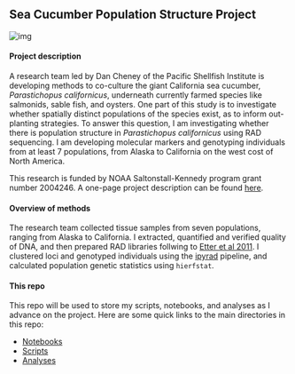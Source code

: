 ## Sea Cucumber Population Structure Project

![img](http://www.metridium.com/monterey/echinoderms/caseacuke.jpg)


#### Project description
A research team led by Dan Cheney of the Pacific Shellfish Institute is developing methods to co-culture the giant California sea cucumber, *Parastichopus californicus*, underneath currently farmed species like salmonids, sable fish, and oysters. One part of this study is to investigate whether spatially distinct populations of the species exist, as to inform out-planting strategies. To answer this question, I am investigating whether there is population structure in *Parastichopus californicus* using RAD sequencing. I am developing molecular markers and genotyping individuals from at least 7 populations, from Alaska to California on the west cost of North America.

This research is funded by NOAA Saltonstall-Kennedy program grant number 2004246. A one-page project description can be found [here](http://www.pacshell.org/pdf/SK%20Sea%20Cuc.pdf).

#### Overview of methods

The research team collected tissue samples from seven populations, ranging from Alaska to California. I extracted, quantified and verified quality of DNA, and then prepared RAD libraries follwing to [Etter et al 2011](https://link.springer.com/protocol/10.1007/978-1-61779-228-1_9). I clustered loci and genotyped individuals using the [ipyrad](http://ipyrad.readthedocs.io/ethos.html) pipeline, and calculated population genetic statistics using ``hierfstat``.

#### This repo

This repo will be used to store my scripts, notebooks, and analyses as I advance on the project. Here are some quick links to the main directories in this repo:

- [Notebooks](https://github.com/nclowell/SeaCukes/tree/master/Notebooks)
- [Scripts](https://github.com/nclowell/SeaCukes/tree/master/Scripts)
- [Analyses](https://github.com/nclowell/SeaCukes/tree/master/Analyses)
